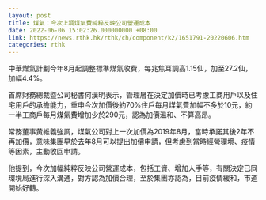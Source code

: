 ```yaml
---
layout: post
title: 煤氣：今次上調煤氣費純粹反映公司營運成本
date: 2022-06-06 15:02:26.000000000 +08:00
link: https://news.rthk.hk/rthk/ch/component/k2/1651791-20220606.htm
categories: rthk
---
```


中華煤氣計劃今年8月起調整標準煤氣收費，每兆焦耳調高1.15仙，加至27.2仙，加幅4.4%。

首席財務總裁暨公司秘書何漢明表示，管理層在決定加價時已考慮工商用戶以及住宅用戶的承擔能力，重申今次加價後約70%住戶每月煤氣費加幅不多於10元，約一半工商戶每月煤氣費增加少於290元，認為加價溫和、不算高昂。

常務董事黃維義強調，煤氣公司對上一次加價為2019年8月，當時承諾其後2年不再加價，意味集團早於去年8月可以提出加價申請，但考慮到當時經營環境、疫情等因素，主動收回申請。

他提到，今次加幅純粹反映公司營運成本，包括工資、增加人手等，有關決定已同環境局進行深入溝通，對方認為加價合理，至於集團亦認為，目前疫情緩和，市道開始好轉。
